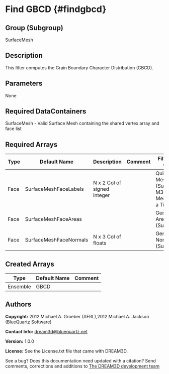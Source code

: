 Find GBCD {#findgbcd}
======

## Group (Subgroup) ##
SurfaceMesh

## Description ##
This filter computes the Grain Boundary Character Distribution (GBCD).


## Parameters ##
None

## Required DataContainers ##
SurfaceMesh - Valid Surface Mesh containing the shared vertex array and face list

## Required Arrays ##
| Type | Default Name | Description | Comment | Filters Known to Create Data |
|------|--------------|-------------|---------|-----|
| Face   | SurfaceMeshFaceLabels | N x 2 Col of signed integer |  | Quick Surface Mesh (SurfaceMeshing), M3C Surface Meshing (Slice at a Time) |
| Face   | SurfaceMeshFaceAreas | |  | Generate Triangle Areas (SurfaceMeshing) |
| Face   | SurfaceMeshFaceNormals | N x 3 Col of floats |  | Generate Triangle Normals Filter (SurfaceMeshing) |

## Created Arrays ##

| Type | Default Name | Comment |
|------|--------------|---------|
| Ensemble | GBCD | |


## Authors ##

**Copyright:** 2012 Michael A. Groeber (AFRL),2012 Michael A. Jackson (BlueQuartz Software)

**Contact Info:** dream3d@bluequartz.net

**Version:** 1.0.0

**License:**  See the License.txt file that came with DREAM3D.




See a bug? Does this documentation need updated with a citation? Send comments, corrections and additions to [The DREAM3D development team](mailto:dream3d@bluequartz.net?subject=Documentation%20Correction)

